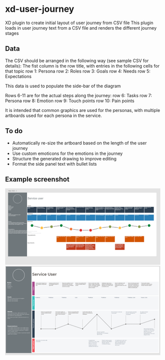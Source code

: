 # xd-user-journey
XD plugin to create initial layout of user journey from CSV file
This plugin loads in user journey text from a CSV file and renders the different journey stages

## Data
The CSV should be arranged in the following way (see sample CSV for details):
The fist column is the row title, with entries in the following cells for that topic
row 1: Persona
row 2: Roles
row 3: Goals
row 4: Needs
row 5: Expectations

This data is used to populate the side-bar of the diagram

Rows 6-11 are for the actual steps along the journey:
row 6: Tasks
row 7: Persona
row 8: Emotion
row 9: Touch points
row 10: Pain points

It is intended that common graphics are used for the personas, with multiple artboards used for each persona in the service.

## To do
* Automatically re-size the artboard based on the length of the user journey
* Use custom emoticons for the emotions in the journey
* Structure the generated drawing to improve editing
* Format the side panel text with bullet lists

## Example screenshot
![User Journey Screenshot](screenshot.png)
![version 2 layout](journey.v2.png)
